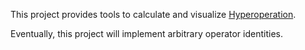 This project provides tools to calculate and visualize [Hyperoperation](https://en.wikipedia.org/wiki/Hyperoperation). 

Eventually, this project will implement arbitrary operator identities. 
